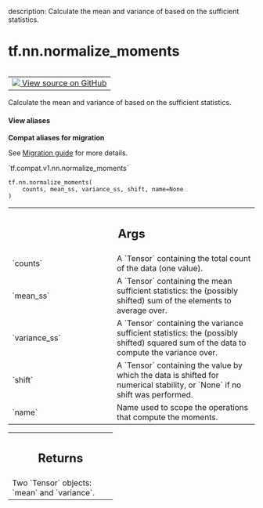 description: Calculate the mean and variance of based on the sufficient statistics.

<div itemscope itemtype="http://developers.google.com/ReferenceObject">
<meta itemprop="name" content="tf.nn.normalize_moments" />
<meta itemprop="path" content="Stable" />
</div>

# tf.nn.normalize_moments

<!-- Insert buttons and diff -->

<table class="tfo-notebook-buttons tfo-api nocontent" align="left">
<td>
  <a target="_blank" href="https://github.com/tensorflow/tensorflow/blob/r2.2/tensorflow/python/ops/nn_impl.py#L1120-L1149">
    <img src="https://www.tensorflow.org/images/GitHub-Mark-32px.png" />
    View source on GitHub
  </a>
</td>
</table>



Calculate the mean and variance of based on the sufficient statistics.

<section class="expandable">
  <h4 class="showalways">View aliases</h4>
  <p>
<b>Compat aliases for migration</b>
<p>See
<a href="https://www.tensorflow.org/guide/migrate">Migration guide</a> for
more details.</p>
<p>`tf.compat.v1.nn.normalize_moments`</p>
</p>
</section>

<pre class="devsite-click-to-copy prettyprint lang-py tfo-signature-link">
<code>tf.nn.normalize_moments(
    counts, mean_ss, variance_ss, shift, name=None
)
</code></pre>



<!-- Placeholder for "Used in" -->


<!-- Tabular view -->
 <table class="responsive fixed orange">
<colgroup><col width="214px"><col></colgroup>
<tr><th colspan="2"><h2 class="add-link">Args</h2></th></tr>

<tr>
<td>
`counts`
</td>
<td>
A `Tensor` containing the total count of the data (one value).
</td>
</tr><tr>
<td>
`mean_ss`
</td>
<td>
A `Tensor` containing the mean sufficient statistics: the (possibly
shifted) sum of the elements to average over.
</td>
</tr><tr>
<td>
`variance_ss`
</td>
<td>
A `Tensor` containing the variance sufficient statistics: the
(possibly shifted) squared sum of the data to compute the variance over.
</td>
</tr><tr>
<td>
`shift`
</td>
<td>
A `Tensor` containing the value by which the data is shifted for
numerical stability, or `None` if no shift was performed.
</td>
</tr><tr>
<td>
`name`
</td>
<td>
Name used to scope the operations that compute the moments.
</td>
</tr>
</table>



<!-- Tabular view -->
 <table class="responsive fixed orange">
<colgroup><col width="214px"><col></colgroup>
<tr><th colspan="2"><h2 class="add-link">Returns</h2></th></tr>
<tr class="alt">
<td colspan="2">
Two `Tensor` objects: `mean` and `variance`.
</td>
</tr>

</table>


